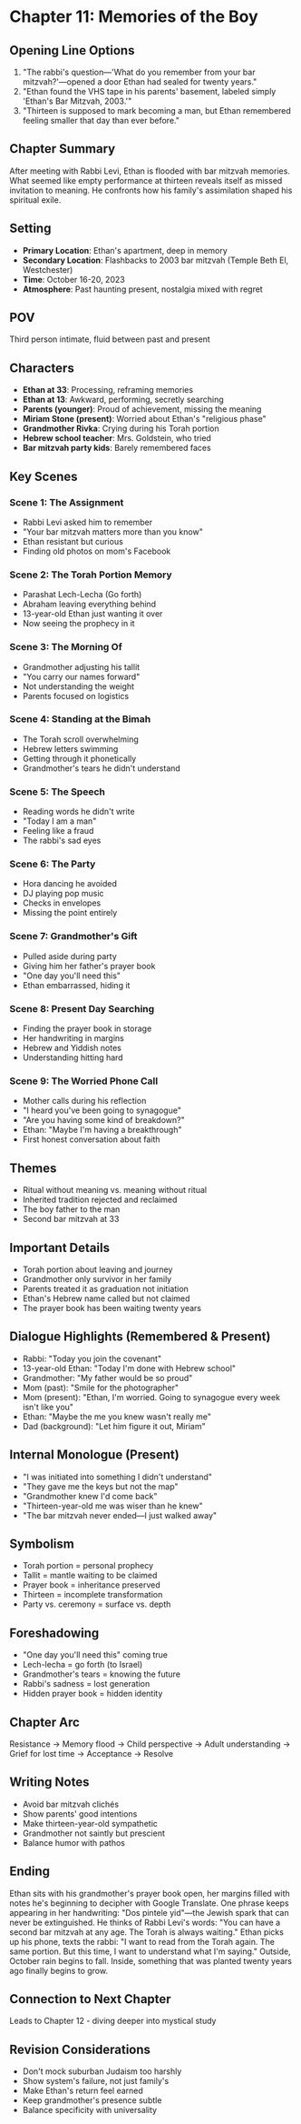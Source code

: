 # Chapter 11: Memories of the Boy

## Opening Line Options
1. "The rabbi's question—'What do you remember from your bar mitzvah?'—opened a door Ethan had sealed for twenty years."
2. "Ethan found the VHS tape in his parents' basement, labeled simply 'Ethan's Bar Mitzvah, 2003.'"
3. "Thirteen is supposed to mark becoming a man, but Ethan remembered feeling smaller that day than ever before."

## Chapter Summary
After meeting with Rabbi Levi, Ethan is flooded with bar mitzvah memories. What seemed like empty performance at thirteen reveals itself as missed invitation to meaning. He confronts how his family's assimilation shaped his spiritual exile.

## Setting
- **Primary Location**: Ethan's apartment, deep in memory
- **Secondary Location**: Flashbacks to 2003 bar mitzvah (Temple Beth El, Westchester)
- **Time**: October 16-20, 2023
- **Atmosphere**: Past haunting present, nostalgia mixed with regret

## POV
Third person intimate, fluid between past and present

## Characters
- **Ethan at 33**: Processing, reframing memories
- **Ethan at 13**: Awkward, performing, secretly searching
- **Parents (younger)**: Proud of achievement, missing the meaning
- **Miriam Stone (present)**: Worried about Ethan's "religious phase"
- **Grandmother Rivka**: Crying during his Torah portion
- **Hebrew school teacher**: Mrs. Goldstein, who tried
- **Bar mitzvah party kids**: Barely remembered faces

## Key Scenes

### Scene 1: The Assignment
- Rabbi Levi asked him to remember
- "Your bar mitzvah matters more than you know"
- Ethan resistant but curious
- Finding old photos on mom's Facebook

### Scene 2: The Torah Portion Memory
- Parashat Lech-Lecha (Go forth)
- Abraham leaving everything behind
- 13-year-old Ethan just wanting it over
- Now seeing the prophecy in it

### Scene 3: The Morning Of
- Grandmother adjusting his tallit
- "You carry our names forward"
- Not understanding the weight
- Parents focused on logistics

### Scene 4: Standing at the Bimah
- The Torah scroll overwhelming
- Hebrew letters swimming
- Getting through it phonetically
- Grandmother's tears he didn't understand

### Scene 5: The Speech
- Reading words he didn't write
- "Today I am a man"
- Feeling like a fraud
- The rabbi's sad eyes

### Scene 6: The Party
- Hora dancing he avoided
- DJ playing pop music
- Checks in envelopes
- Missing the point entirely

### Scene 7: Grandmother's Gift
- Pulled aside during party
- Giving him her father's prayer book
- "One day you'll need this"
- Ethan embarrassed, hiding it

### Scene 8: Present Day Searching
- Finding the prayer book in storage
- Her handwriting in margins
- Hebrew and Yiddish notes
- Understanding hitting hard

### Scene 9: The Worried Phone Call
- Mother calls during his reflection
- "I heard you've been going to synagogue"
- "Are you having some kind of breakdown?"
- Ethan: "Maybe I'm having a breakthrough"
- First honest conversation about faith

## Themes
- Ritual without meaning vs. meaning without ritual
- Inherited tradition rejected and reclaimed
- The boy father to the man
- Second bar mitzvah at 33

## Important Details
- Torah portion about leaving and journey
- Grandmother only survivor in her family
- Parents treated it as graduation not initiation
- Ethan's Hebrew name called but not claimed
- The prayer book has been waiting twenty years

## Dialogue Highlights (Remembered & Present)
- Rabbi: "Today you join the covenant"
- 13-year-old Ethan: "Today I'm done with Hebrew school"
- Grandmother: "My father would be so proud"
- Mom (past): "Smile for the photographer"
- Mom (present): "Ethan, I'm worried. Going to synagogue every week isn't like you"
- Ethan: "Maybe the me you knew wasn't really me"
- Dad (background): "Let him figure it out, Miriam"

## Internal Monologue (Present)
- "I was initiated into something I didn't understand"
- "They gave me the keys but not the map"
- "Grandmother knew I'd come back"
- "Thirteen-year-old me was wiser than he knew"
- "The bar mitzvah never ended—I just walked away"

## Symbolism
- Torah portion = personal prophecy
- Tallit = mantle waiting to be claimed
- Prayer book = inheritance preserved
- Thirteen = incomplete transformation
- Party vs. ceremony = surface vs. depth

## Foreshadowing
- "One day you'll need this" coming true
- Lech-lecha = go forth (to Israel)
- Grandmother's tears = knowing the future
- Rabbi's sadness = lost generation
- Hidden prayer book = hidden identity

## Chapter Arc
Resistance → Memory flood → Child perspective → Adult understanding → Grief for lost time → Acceptance → Resolve

## Writing Notes
- Avoid bar mitzvah clichés
- Show parents' good intentions
- Make thirteen-year-old sympathetic
- Grandmother not saintly but prescient
- Balance humor with pathos

## Ending
Ethan sits with his grandmother's prayer book open, her margins filled with notes he's beginning to decipher with Google Translate. One phrase keeps appearing in her handwriting: "Dos pintele yid"—the Jewish spark that can never be extinguished. He thinks of Rabbi Levi's words: "You can have a second bar mitzvah at any age. The Torah is always waiting." Ethan picks up his phone, texts the rabbi: "I want to read from the Torah again. The same portion. But this time, I want to understand what I'm saying." Outside, October rain begins to fall. Inside, something that was planted twenty years ago finally begins to grow.

## Connection to Next Chapter
Leads to Chapter 12 - diving deeper into mystical study

## Revision Considerations
- Don't mock suburban Judaism too harshly
- Show system's failure, not just family's
- Make Ethan's return feel earned
- Keep grandmother's presence subtle
- Balance specificity with universality